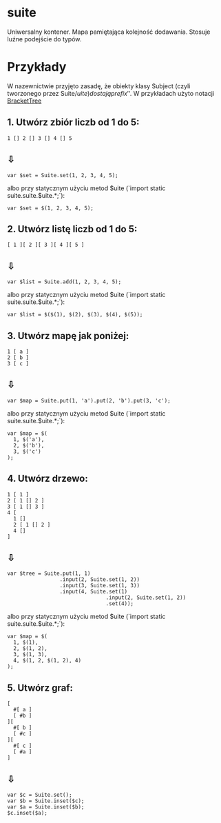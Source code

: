 # suite
Uniwersalny kontener. Mapa pamiętająca kolejność dodawania. Stosuje luźne podejście do typów. 

# Przykłady

W nazewnictwie przyjęto zasadę, że obiekty klasy Subject (czyli tworzonego przez Suite/$uite) dostają prefix '$'.
W przykładach użyto notacji <a href="https://github.com/lpogic/brackettree">BracketTree</a>

## 1. Utwórz zbiór liczb od 1 do 5:
```
1 [] 2 [] 3 [] 4 [] 5
```
## &#x21e9;
```
var $set = Suite.set(1, 2, 3, 4, 5);
```
albo przy statycznym użyciu metod $uite (`import static suite.suite.$uite.*;`):
```
var $set = $(1, 2, 3, 4, 5);
```
## 2. Utwórz listę liczb od 1 do 5:
```
[ 1 ][ 2 ][ 3 ][ 4 ][ 5 ]
```
## &#x21e9;
```
var $list = Suite.add(1, 2, 3, 4, 5);
```
albo przy statycznym użyciu metod $uite (`import static suite.suite.$uite.*;`):
```
var $list = $($(1), $(2), $(3), $(4), $(5));
```
## 3. Utwórz mapę jak poniżej:
```
1 [ a ] 
2 [ b ] 
3 [ c ]
```
## &#x21e9;
```
var $map = Suite.put(1, 'a').put(2, 'b').put(3, 'c');
```
albo przy statycznym użyciu metod $uite (`import static suite.suite.$uite.*;`):
```
var $map = $(
  1, $('a'),
  2, $('b'),
  3, $('c')
);
```
## 4. Utwórz drzewo: 
```
1 [ 1 ] 
2 [ 1 [] 2 ] 
3 [ 1 [] 3 ] 
4 [ 
  1 [] 
  2 [ 1 [] 2 ] 
  4 [] 
]
```
## &#x21e9;
```
var $tree = Suite.put(1, 1)
                 .input(2, Suite.set(1, 2))
                 .input(3, Suite.set(1, 3))
                 .input(4, Suite.set(1)
                                .input(2, Suite.set(1, 2))
                                .set(4));
```
albo przy statycznym użyciu metod $uite (`import static suite.suite.$uite.*;`):
```
var $map = $(
  1, $(1),
  2, $(1, 2),
  3, $(1, 3),
  4, $(1, 2, $(1, 2), 4)
);
```
## 5. Utwórz graf:
```
[ 
  #[ a ]
  [ #b ] 
][ 
  #[ b ]
  [ #c ] 
][ 
  #[ c ]
  [ #a ] 
]
```
## &#x21e9;
```
var $c = Suite.set();
var $b = Suite.inset($c);
var $a = Suite.inset($b);
$c.inset($a);
```
